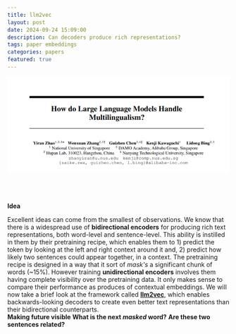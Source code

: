 ```yaml
---
title: llm2vec
layout: post
date: 2024-09-24 15:09:00
description: Can decoders produce rich representations?
tags: paper embeddings
categories: papers
featured: true
---
```


<div style="text-align: center;">
    <img src="/assets/papers/zhao2024multilingualism/header.png" alt="paper_header">
</div>

<br><br>
	
**Idea**

Excellent ideas can come from the smallest of observations. We know that there is a widespread use of **bidirectional encoders** for producing rich text representations, both word-level and sentence-level. This ability is instilled in them by their pretraining recipe, which enables them to 1) predict the <MASK> token by looking at the left and right context around it and, 2) predict how likely two sentences could appear together, in a context. The pretraining recipe is designed in a way that it sort of _mask's_ a significant chunk of words (~15%). However training **unidirectional encoders** involves them having complete visibility over the pretraining data. It only makes sense to compare their performance as produces of contextual embeddings. We will now take a brief look at the framework called  <a href='https://github.com/McGill-NLP/llm2vec'>**llm2vec**</a>, which enables backwards-looking decoders to create even better text representations than their bidirectional counterparts.
<br>
**Making future visible**
**What is the next _masked_ word?**
**Are these two sentences related?**
